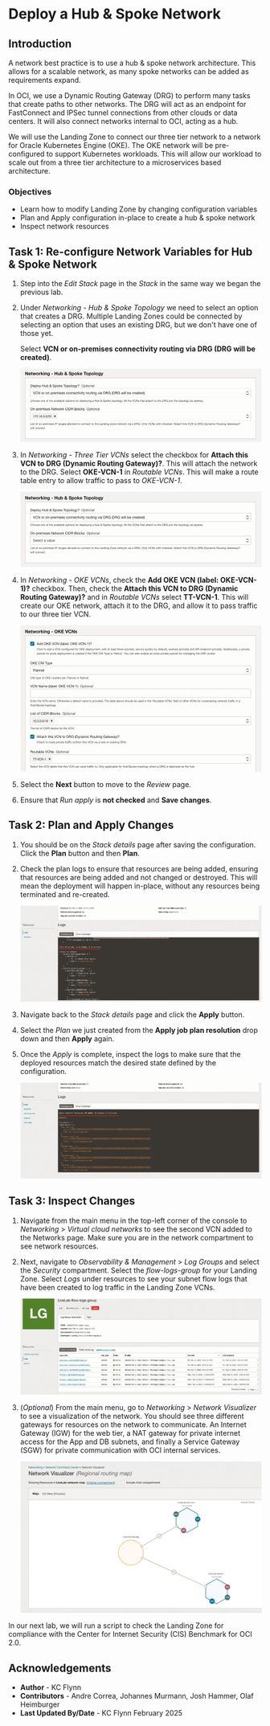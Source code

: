 # Deploy a Hub & Spoke Network

## Introduction

A network best practice is to use a hub & spoke network architecture. This allows for a scalable network, as many spoke networks can be added as requirements expand.

In OCI, we use a Dynamic Routing Gateway (DRG) to perform many tasks that create paths to other networks. The DRG will act as an endpoint for FastConnect and IPSec tunnel connections from other clouds or data centers. It will also connect networks internal to OCI, acting as a hub.

We will use the Landing Zone to connect our three tier network to a network for Oracle Kubernetes Engine (OKE). The OKE network will be pre-configured to support Kubernetes workloads. This will allow our workload to scale out from a three tier architecture to a microservices based architecture.

### Objectives

- Learn how to modify Landing Zone by changing configuration variables
- Plan and Apply configuration in-place to create a hub & spoke network
- Inspect network resources

## Task 1: Re-configure Network Variables for Hub & Spoke Network

1. Step into the _Edit Stack_ page in the _Stack_ in the same way we began the previous lab.
1. Under _Networking - Hub & Spoke Topology_ we need to select an option that creates a DRG. Multiple Landing Zones could be connected by selecting an option that uses an existing DRG, but we don't have one of those yet.

    Select __VCN or on-premises connectivity routing via DRG (DRG will be created)__.

    ![DRG will be created](./images/hub-spoke-config.png "DRG will be created")

1. In _Networking - Three Tier VCNs_ select the checkbox for __Attach this VCN to DRG (Dynamic Routing Gateway)?__. This will attach the network to the DRG. Select __OKE-VCN-1__ in _Routable VCNs_. This will make a route table entry to allow traffic to pass to _OKE-VCN-1_.

    ![Attach to DRG & Routable VCN - TT](./images/three-tier-config.png "Attach to DRG")

1. In _Networking - OKE VCNs_, check the __Add OKE VCN (label: OKE-VCN-1)?__ checkbox. Then, check the __Attach this VCN to DRG (Dynamic Routing Gateway)?__ and in _Routable VCNs_ select __TT-VCN-1__. This will create our OKE network, attach it to the DRG, and allow it to pass traffic to our three tier VCN.

    ![Attach to DRG & Routable VCN - OKE](./images/oke-net-config.png "OKE network and DRG attachment")

1. Select the __Next__ button to move to the _Review_ page.
1. Ensure that _Run apply_ is __not checked__ and __Save changes__.

## Task 2: Plan and Apply Changes

1. You should be on the _Stack details_ page after saving the configuration. Click the __Plan__ button and then __Plan__.
1. Check the plan logs to ensure that resources are being added, ensuring that resources are being added and not changed or destroyed. This will mean the deployment will happen in-place, without any resources being terminated and re-created.

    ![Plan output showing resources to be added, changed, destroyed](./images/hub-spoke-plan.png "Plan output")

1. Navigate back to the _Stack details_ page and click the __Apply__ button.
1. Select the _Plan_ we just created from the __Apply job plan resolution__ drop down and then __Apply__ again.
1. Once the _Apply_ is complete, inspect the logs to make sure that the deployed resources match the desired state defined by the configuration.

    ![Apply output logs](./images/hub-spoke-apply.png "Make sure the apply executed properly")

## Task 3: Inspect Changes

1. Navigate from the main menu in the top-left corner of the console to _Networking_ > _Virtual cloud networks_ to see the second VCN added to the Networks page. Make sure you are in the network compartment to see network resources.
1. Next, navigate to _Observability & Management_ > _Log Groups_ and select the _Security_ compartment. Select the _flow-logs-group_ for your Landing Zone. Select _Logs_ under resources to see your subnet flow logs that have been created to log traffic in the Landing Zone VCNs.

    ![Flow logs for each subnet](./images/flow-logs.png "Subnet flow logs")

1. (_Optional_) From the main menu, go to _Networking_ > _Network Visualizer_ to see a visualization of the network. You should see three different gateways for resources on the network to communicate. An Internet Gateway (IGW) for the web tier, a NAT gateway for private internet access for the App and DB subnets, and finally a Service Gateway (SGW) for private communication with OCI internal services.

    ![Network Visualizer Image](./images/hub-spoke-net-visualization.png "Output from the Network Visualizer")

In our next lab, we will run a script to check the Landing Zone for compliance with the Center for Internet Security (CIS) Benchmark for OCI 2.0.

## Acknowledgements

- __Author__ - KC Flynn
- __Contributors__ - Andre Correa, Johannes Murmann, Josh Hammer, Olaf Heimburger
- __Last Updated By/Date__ - KC Flynn February 2025
